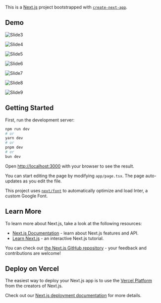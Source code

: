 This is a [Next.js](https://nextjs.org/) project bootstrapped with [`create-next-app`](https://github.com/vercel/next.js/tree/canary/packages/create-next-app).

## Demo


![Slide3](https://github.com/user-attachments/assets/e8e6de22-4f4e-41f8-b827-57ef201fd085)

![Slide4](https://github.com/user-attachments/assets/82ea3953-4e45-4ef0-862e-34506ee2ea0b)

![Slide5](https://github.com/user-attachments/assets/1b2538ec-29af-4f4a-b30b-47ed8206dba6)

![Slide6](https://github.com/user-attachments/assets/e3209e49-e027-4bf4-8999-09ce416afd8c)

![Slide7](https://github.com/user-attachments/assets/22ea71eb-d215-4425-a5ed-1104a678f190)

![Slide8](https://github.com/user-attachments/assets/c54a27e9-0d7c-4227-88c9-9aa5f7ee1855)

![Slide9](https://github.com/user-attachments/assets/2491a580-7cc2-4428-9bbb-d17b14651376)





## Getting Started

First, run the development server:

```bash
npm run dev
# or
yarn dev
# or
pnpm dev
# or
bun dev
```

Open [http://localhost:3000](http://localhost:3000) with your browser to see the result.

You can start editing the page by modifying `app/page.tsx`. The page auto-updates as you edit the file.

This project uses [`next/font`](https://nextjs.org/docs/basic-features/font-optimization) to automatically optimize and load Inter, a custom Google Font.

## Learn More

To learn more about Next.js, take a look at the following resources:

- [Next.js Documentation](https://nextjs.org/docs) - learn about Next.js features and API.
- [Learn Next.js](https://nextjs.org/learn) - an interactive Next.js tutorial.

You can check out [the Next.js GitHub repository](https://github.com/vercel/next.js/) - your feedback and contributions are welcome!

## Deploy on Vercel

The easiest way to deploy your Next.js app is to use the [Vercel Platform](https://vercel.com/new?utm_medium=default-template&filter=next.js&utm_source=create-next-app&utm_campaign=create-next-app-readme) from the creators of Next.js.

Check out our [Next.js deployment documentation](https://nextjs.org/docs/deployment) for more details.
